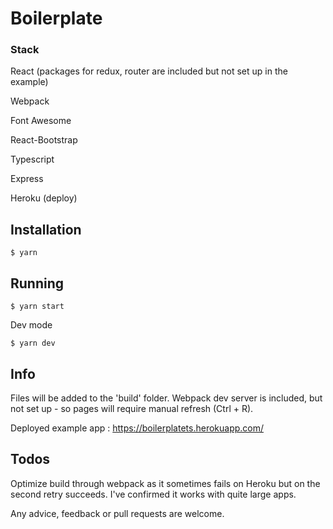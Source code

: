 # Boilerplate

### Stack

React (packages for redux, router are included but not set up in the example)

Webpack

Font Awesome

React-Bootstrap

Typescript

Express

Heroku (deploy)

## Installation

```
$ yarn
```

## Running

```
$ yarn start
```

Dev mode

```
$ yarn dev
```

## Info

Files will be added to the 'build' folder. Webpack dev server is included, but not set up - so pages will require manual refresh (Ctrl + R).

Deployed example app : https://boilerplatets.herokuapp.com/

## Todos 
Optimize build through webpack as it sometimes fails on Heroku but on the second retry succeeds. I've confirmed it works with quite large apps. 

Any advice, feedback or pull requests are welcome.
